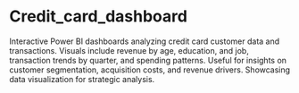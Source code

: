 # Credit_card_dashboard
Interactive Power BI dashboards analyzing credit card customer data and transactions. Visuals include revenue by age, education, and job, transaction trends by quarter, and spending patterns. Useful for insights on customer segmentation, acquisition costs, and revenue drivers. Showcasing data visualization for strategic analysis.
